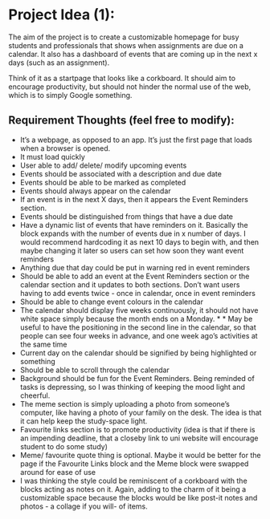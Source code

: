 # Project Idea (1):

The aim of the project is to create a customizable homepage for busy students and professionals that shows when assignments are due on a calendar. It also has a dashboard of events that are coming up in the next x days (such as an assignment).

Think of it as a startpage that looks like a corkboard. It should aim to encourage productivity, but should not hinder the normal use of the web, which is to simply Google something.

## Requirement Thoughts (feel free to modify):

* It’s a webpage, as opposed to an app. It’s just the first page that loads when a browser is opened.
* It must load quickly
* User able to add/ delete/ modify upcoming events
* Events should be associated with a description and due date
* Events should be able to be marked as completed
* Events should always appear on the calendar
* If an event is in the  next X days, then it appears the Event Reminders section. 
* Events should be distinguished from things that have a due date
* Have a dynamic list of events that have reminders on it. Basically the block expands with the number of events due in x number of days. I would recommend hardcoding it as next 10 days to begin with, and then maybe changing it later so users can set how soon they want event reminders
* Anything due that day could be put in warning red in event reminders 
* Should be able to add an event at the Event Reminders section or the calendar section and it updates to both sections. Don’t want users having to add events twice - once in calendar, once in event reminders
* Should be able to change event colours in the calendar
* The calendar should display five weeks continuously, it should not have white space simply because the month ends on a Monday. * * May be useful to have the positioning in the second line in the calendar, so that people can see four weeks in advance, and one week ago’s activities at the same time
* Current day on the calendar should be signified by being highlighted or something
* Should be able to scroll through the calendar
* Background should be fun for the Event Reminders. Being reminded of tasks is depressing, so I was thinking of keeping the mood light and cheerful. 
* The meme section is simply uploading a photo from someone’s computer, like having a photo of your family on the desk. The idea is that it can help keep the study-space light.
* Favourite links section is to promote productivity (idea is that if there is an impending deadline, that a closeby link to uni website will encourage student to do some study)
* Meme/ favourite quote thing is optional. Maybe it would be better for the page if the Favourite Links block and the Meme block were swapped around for ease of use
* I was thinking the style could be reminiscent of a corkboard with the blocks acting as notes on it. Again, adding to the charm of it being a customizable space because the blocks would be like post-it notes and photos - a collage if you will- of items.

